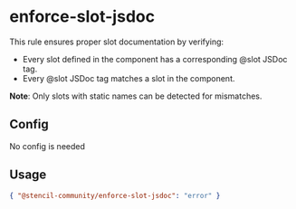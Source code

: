 # enforce-slot-jsdoc

This rule ensures proper slot documentation by verifying:

* Every slot defined in the component has a corresponding @slot JSDoc tag.
* Every @slot JSDoc tag matches a slot in the component.

**Note**: Only slots with static names can be detected for mismatches.

## Config

No config is needed

## Usage

```json
{ "@stencil-community/enforce-slot-jsdoc": "error" }
```
